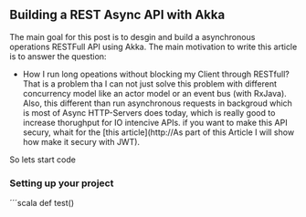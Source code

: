 ## Building a REST Async API with Akka

The main goal for this post is to desgin and build a asynchronous operations RESTFull API using Akka. The main motivation to write this article is to answer the question:
  - How I run long opeations without blocking my Client through RESTfull?
That is a problem tha I can not just solve this problem with different concurrency model like an actor model or an event bus (with RxJava). Also, this different than run asynchronous requests in backgroud which is most of Async HTTP-Servers does today, which is really good to increase thorughput for IO intencive APIs.
if you want to make this API secury, whait for the [this article](http://As part of this Article I will show how make it secury with JWT).

So lets start code

### Setting up your project

´´´scala
def test()


